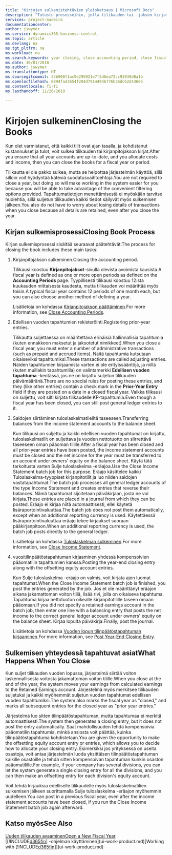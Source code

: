 ```yaml
---
title: "Kirjojen sulkemistehtävien yleiskatsaus | Microsoft Docs"
description: "Tutustu prosesseihin, jolla tilikauden tai -jakson kirjat suljetaan, ja mitä tapahtuu, kun kirjat suljetaan vuoden lopussa."
services: project-madeira
documentationcenter: 
author: jswymer
ms.service: dynamics365-business-central
ms.topic: article
ms.devlang: na
ms.tgt_pltfrm: na
ms.workload: na
ms.search.keywords: year closing, close accounting period, close fiscal year, bank account detailed trial balance
ms.date: 10/01/2018
ms.author: jswymer
ms.translationtype: HT
ms.sourcegitcommit: 33b900f1ac9e295921e7f3d6ea72cc93939d8a1b
ms.openlocfilehash: 6894fad3654f204d79144946776b36dcb2d43665
ms.contentlocale: fi-fi
ms.lasthandoff: 11/26/2018

---
```

# <a name="closing-the-books"></a><span data-ttu-id="a9d3f-103">Kirjojen sulkeminen</span><span class="sxs-lookup"><span data-stu-id="a9d3f-103">Closing the Books</span></span>
<span data-ttu-id="a9d3f-104">Kun olet varmistanut, että kaikki tilit ovat ajan tasalla, ja kohdistanut kustannukset ja tulot, voit sulkea tilikauden tai kirjanpitojakson kirjat.</span><span class="sxs-lookup"><span data-stu-id="a9d3f-104">After you ensure that all your accounts are up-to-date, and you allocate costs and income, then you can close the books for a fiscal year or period.</span></span>

<span data-ttu-id="a9d3f-105">Tilikautta ei ole pakko sulkea, mutta se helpottaa järjestelmän käyttöä, sillä silloin voit hyödyntää käteviä suodatusvaihtoehtoja.</span><span class="sxs-lookup"><span data-stu-id="a9d3f-105">You are not required to close a year, but doing so will make working in the system easier for you because you will be able to take advantage of the convenient filtering options provided.</span></span> <span data-ttu-id="a9d3f-106">Tapahtumatietojen menettämisestä ei myöskään tarvitse huolehtia, sillä suljetun tilikauden kaikki tiedot säilyvät myös sulkemisen jälkeen.</span><span class="sxs-lookup"><span data-stu-id="a9d3f-106">You also do not have to worry about losing details of transactions when you close because all details are retained, even after you close the year.</span></span>

## <a name="closing-book-process"></a><span data-ttu-id="a9d3f-107">Kirjan sulkemisprosessi</span><span class="sxs-lookup"><span data-stu-id="a9d3f-107">Closing Book Process</span></span>
<span data-ttu-id="a9d3f-108">Kirjan sulkemisprosessi sisältää seuraavat päätehtävät:</span><span class="sxs-lookup"><span data-stu-id="a9d3f-108">The process for closing the book includes these main tasks:</span></span>

1. <span data-ttu-id="a9d3f-109">Kirjanpitojakson sulkeminen.</span><span class="sxs-lookup"><span data-stu-id="a9d3f-109">Closing the accounting period.</span></span>

    <span data-ttu-id="a9d3f-110">Tilikausi koostuu **Kirjanpitojaksot**-sivulla olevista avoimista kausista.</span><span class="sxs-lookup"><span data-stu-id="a9d3f-110">A fiscal year is defined as one or more open periods as defined on the **Accounting Periods** page.</span></span> <span data-ttu-id="a9d3f-111">Tyypillisesti tilikausi koostuu 12:sta kuukauden mittaisesta kaudesta, mutta tilikauden voi määrittää myös toisin.</span><span class="sxs-lookup"><span data-stu-id="a9d3f-111">A typical fiscal year contains 12 periods of one month each, but you can also choose another method of defining a year.</span></span>

    <span data-ttu-id="a9d3f-112">Lisätietoja on kohdassa [Kirjanpitojakson päättäminen](year-close-account-periods.md).</span><span class="sxs-lookup"><span data-stu-id="a9d3f-112">For more information, see [Close Accounting Periods](year-close-account-periods.md).</span></span>
2. <span data-ttu-id="a9d3f-113">Edellisen vuoden tapahtumien rekisteröinti.</span><span class="sxs-lookup"><span data-stu-id="a9d3f-113">Registering prior-year entries.</span></span>

    <span data-ttu-id="a9d3f-114">Tilikautta suljettaessa on määritettävä erinäisiä hallinnallisia tapahtumia (kuten ennakkoon maksetut ja jaksotetut nimikkeet).</span><span class="sxs-lookup"><span data-stu-id="a9d3f-114">When you close a fiscal year, you must enter a number of administrative transactions (such as prepaid and accrued items).</span></span> <span data-ttu-id="a9d3f-115">Näitä tapahtumia kutsutaan oikaiseviksi tapahtumiksi.</span><span class="sxs-lookup"><span data-stu-id="a9d3f-115">These transactions are called adjusting entries.</span></span> <span data-ttu-id="a9d3f-116">Näiden tapahtumien kirjaamista varten ei ole erityissääntöjä, ja niillä (kuten muillakin tapahtumilla) on valintamerkki **Edellisen vuoden tapahtuma** -kentässä, jos ne on kirjattu suljetun tilikauden päivämääränä.</span><span class="sxs-lookup"><span data-stu-id="a9d3f-116">There are no special rules for posting these entries, and they (like other entries) contain a check mark in the **Prior-Year Entry** field if they are posted on a date in a closed fiscal year.</span></span> <span data-ttu-id="a9d3f-117">Vaikka tilikausi on suljettu, voit silti kirjata tilikaudelle KP-tapahtumia.</span><span class="sxs-lookup"><span data-stu-id="a9d3f-117">Even though a fiscal year has been closed, you can still post general ledger entries to it.</span></span>
3. <span data-ttu-id="a9d3f-118">Saldojen siirtäminen tuloslaskelmatileiltä taseeseen.</span><span class="sxs-lookup"><span data-stu-id="a9d3f-118">Transferring balances from the income statement accounts to the balance sheet.</span></span>

    <span data-ttu-id="a9d3f-119">Kun tilikausi on suljettu ja kaikki edellisen vuoden tapahtumat on kirjattu, tuloslaskelmatilit on suljettava ja vuoden nettotuotto on siirrettävä taseeseen oman pääoman tilille.</span><span class="sxs-lookup"><span data-stu-id="a9d3f-119">After a fiscal year has been closed and all prior-year entries have been posted, the income statement accounts must be closed and the net income for the year must be transferred to an account under owners' equity on the balance sheet.</span></span> <span data-ttu-id="a9d3f-120">Käytä tätä tarkoitusta varten Sulje tuloslaskelma -eräajoa.</span><span class="sxs-lookup"><span data-stu-id="a9d3f-120">Use the Close Income Statement batch job for this purpose.</span></span> <span data-ttu-id="a9d3f-121">Eräajo käsittelee kaikki Tuloslaskelma-tyyppiset kirjanpitotilit ja luo niiden saldojen vastatapahtumat.</span><span class="sxs-lookup"><span data-stu-id="a9d3f-121">The batch job processes all general ledger accounts of the type Income Statement and creates entries that reverse their balances.</span></span> <span data-ttu-id="a9d3f-122">Nämä tapahtumat sijoitetaan päiväkirjaan, josta ne voi kirjata.</span><span class="sxs-lookup"><span data-stu-id="a9d3f-122">These entries are placed in a journal from which they can be posted.</span></span> <span data-ttu-id="a9d3f-123">Eräajo ei kirjaa niitä automaattisesti, ellei käytetä lisäraportointivaluuttaa.</span><span class="sxs-lookup"><span data-stu-id="a9d3f-123">The batch job does not post them automatically, except when an additional reporting currency is used.</span></span> <span data-ttu-id="a9d3f-124">Käytettäessä lisäraportointivaluuttaa eräajo tekee kirjaukset suoraan pääkirjanpitoon.</span><span class="sxs-lookup"><span data-stu-id="a9d3f-124">When an additional reporting currency is used, the batch job posts directly to the general ledger.</span></span>

    <span data-ttu-id="a9d3f-125">Lisätietoja on kohdassa [Tuloslaskelman sulkeminen](year-close-income-statement.md).</span><span class="sxs-lookup"><span data-stu-id="a9d3f-125">For more information, see [Close Income Statement](year-close-income-statement.md).</span></span>
4. <span data-ttu-id="a9d3f-126">vuositilinpäätöstapahtuman kirjaaminen yhdessä kompensoivien pääomatilin tapahtumien kanssa.</span><span class="sxs-lookup"><span data-stu-id="a9d3f-126">Posting the year-end closing entry along with the offsetting equity account entries.</span></span>

    <span data-ttu-id="a9d3f-127">Kun Sulje tuloslaskelma -eräajo on valmis, voit kirjata ajon luomat tapahtumat.</span><span class="sxs-lookup"><span data-stu-id="a9d3f-127">When the Close Income Statement batch job is finished, you post the entries generated by the job.</span></span> <span data-ttu-id="a9d3f-128">Jos et ole määrittänyt eräajon aikana jakamattoman voiton tiliä, lisää rivi, jolla on oikaiseva tapahtuma. Tapahtuma kirjaa nettotuoton oikealle kirjanpitotilille taseen omaan pääomaan.</span><span class="sxs-lookup"><span data-stu-id="a9d3f-128">If you did not specify a retained earnings account in the batch job, then enter one line with a balancing entry that posts the net income to the correct general ledger account under owners' equity on the balance sheet.</span></span> <span data-ttu-id="a9d3f-129">Kirjaa lopulta päiväkirja.</span><span class="sxs-lookup"><span data-stu-id="a9d3f-129">Finally, post the journal.</span></span>

    <span data-ttu-id="a9d3f-130">Lisätietoja on kohdassa [Vuoden lopun tilinpäätöstapahtuman kirjaaminen](year-how-post-year-end-close-entry.md).</span><span class="sxs-lookup"><span data-stu-id="a9d3f-130">For more information, see [Post Year-End Closing Entry](year-how-post-year-end-close-entry.md).</span></span>

## <a name="what-happens-when-you-close"></a><span data-ttu-id="a9d3f-131">Sulkemisen yhteydessä tapahtuvat asiat</span><span class="sxs-lookup"><span data-stu-id="a9d3f-131">What Happens When You Close</span></span>
<span data-ttu-id="a9d3f-132">Kun suljet tilikauden vuoden lopussa, järjestelmä siirtää voiton laskennallisesta voitosta jakamattoman voiton tilille.</span><span class="sxs-lookup"><span data-stu-id="a9d3f-132">When you close at the end of the year, the system moves your earnings from calculated earnings to the Retained Earnings account.</span></span> <span data-ttu-id="a9d3f-133">Järjestelmä myös merkitsee tilikauden suljetuksi ja kaikki myöhemmät suljetun vuoden tapahtumat edellisen vuoden tapahtumiksi.</span><span class="sxs-lookup"><span data-stu-id="a9d3f-133">The system also marks the fiscal year as "closed," and marks all subsequent entries for the closed year as "prior year entries."</span></span>

<span data-ttu-id="a9d3f-134">Järjestelmä luo sitten tilinpäätöstapahtuman, mutta tapahtumaa ei merkitä automaattisesti.</span><span class="sxs-lookup"><span data-stu-id="a9d3f-134">The system then generates a closing entry, but it does not post the entry automatically.</span></span> <span data-ttu-id="a9d3f-135">Saat mahdollisuuden tehdä kompensoivia pääomatilin tapahtumia, minkä ansiosta voit päättää, kuinka tilinpäätöstapahtuma kohdistetaan.</span><span class="sxs-lookup"><span data-stu-id="a9d3f-135">You are given the opportunity to make the offsetting equity account entry or entries, which allows you to decide how to allocate your closing entry.</span></span> <span data-ttu-id="a9d3f-136">Esimerkiksi jos yrityksessä on useita osastoja, voit antaa järjestelmän luoda yksittäisen tilinpäätöstapahtuman kaikille osastoille ja tehdä sitten kompensoivan tapahtuman kunkin osaston pääomatilille.</span><span class="sxs-lookup"><span data-stu-id="a9d3f-136">For example, if your company has several divisions, you can let the system generate a single closing entry for all the divisions, and you can then make an offsetting entry for each division's equity account.</span></span>

<span data-ttu-id="a9d3f-137">Voit tehdä kirjauksia edelliselle tilikaudelle myös tuloslaskelmatilien sulkemisen jälkeen suorittamalla Sulje tuloslaskelma -eräajon myöhemmin uudelleen.</span><span class="sxs-lookup"><span data-stu-id="a9d3f-137">You can post in a previous fiscal year, even after the income statement accounts have been closed, if you run the Close Income Statement batch job again afterward.</span></span>

## <a name="see-also"></a><span data-ttu-id="a9d3f-138">Katso myös</span><span class="sxs-lookup"><span data-stu-id="a9d3f-138">See Also</span></span>
[<span data-ttu-id="a9d3f-139">Uuden tilikauden avaaminen</span><span class="sxs-lookup"><span data-stu-id="a9d3f-139">Open a New Fiscal Year</span></span>](finance-how-open-new-fiscal-year.md)  
<span data-ttu-id="a9d3f-140">[[!INCLUDE[d365fin](includes/d365fin_md.md)] -ohjelman käyttäminen](ui-work-product.md)</span><span class="sxs-lookup"><span data-stu-id="a9d3f-140">[Working with [!INCLUDE[d365fin](includes/d365fin_md.md)]](ui-work-product.md)</span></span>

